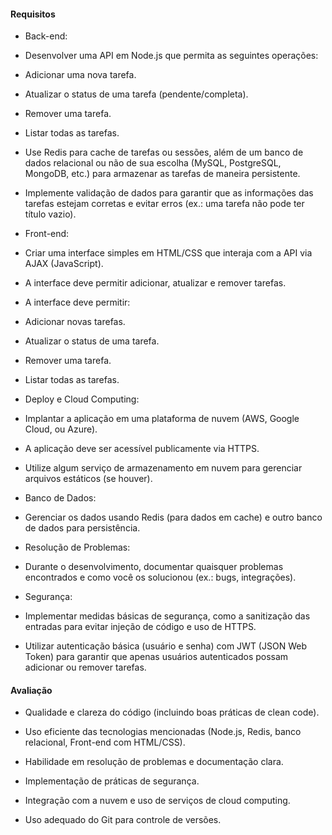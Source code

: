 #### Requisitos

- Back-end:
- Desenvolver uma API em Node.js que permita as seguintes operações:
- Adicionar uma nova tarefa.
- Atualizar o status de uma tarefa (pendente/completa).
- Remover uma tarefa.
- Listar todas as tarefas.
- Use Redis para cache de tarefas ou sessões, além de um banco de dados
  relacional ou não de sua escolha (MySQL, PostgreSQL, MongoDB, etc.) para
  armazenar as tarefas de maneira persistente.
- Implemente validação de dados para garantir que as informações das tarefas
  estejam corretas e evitar erros (ex.: uma tarefa não pode ter título vazio).

- Front-end:
- Criar uma interface simples em HTML/CSS que interaja com a API via AJAX
  (JavaScript).
- A interface deve permitir adicionar, atualizar e remover tarefas.
- A interface deve permitir:
- Adicionar novas tarefas.
- Atualizar o status de uma tarefa.
- Remover uma tarefa.

- Listar todas as tarefas.

- Deploy e Cloud Computing:
- Implantar a aplicação em uma plataforma de nuvem (AWS, Google Cloud, ou
  Azure).
- A aplicação deve ser acessível publicamente via HTTPS.
- Utilize algum serviço de armazenamento em nuvem para gerenciar arquivos
  estáticos (se houver).

- Banco de Dados:
- Gerenciar os dados usando Redis (para dados em cache) e outro banco de
  dados para persistência.

- Resolução de Problemas:
- Durante o desenvolvimento, documentar quaisquer problemas encontrados e
  como você os solucionou (ex.: bugs, integrações).

- Segurança:
- Implementar medidas básicas de segurança, como a sanitização das entradas
  para evitar injeção de código e uso de HTTPS.
- Utilizar autenticação básica (usuário e senha) com JWT (JSON Web Token) para
  garantir que apenas usuários autenticados possam adicionar ou remover tarefas.

#### Avaliação

- Qualidade e clareza do código (incluindo boas práticas de clean code).

- Uso eficiente das tecnologias mencionadas (Node.js, Redis, banco relacional,
  Front-end com HTML/CSS).
- Habilidade em resolução de problemas e documentação clara.
- Implementação de práticas de segurança.
- Integração com a nuvem e uso de serviços de cloud computing.
- Uso adequado do Git para controle de versões.
